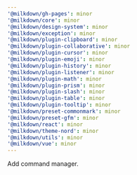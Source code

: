 ```yaml
---
'@milkdown/gh-pages': minor
'@milkdown/core': minor
'@milkdown/design-system': minor
'@milkdown/exception': minor
'@milkdown/plugin-clipboard': minor
'@milkdown/plugin-collaborative': minor
'@milkdown/plugin-cursor': minor
'@milkdown/plugin-emoji': minor
'@milkdown/plugin-history': minor
'@milkdown/plugin-listener': minor
'@milkdown/plugin-math': minor
'@milkdown/plugin-prism': minor
'@milkdown/plugin-slash': minor
'@milkdown/plugin-table': minor
'@milkdown/plugin-tooltip': minor
'@milkdown/preset-commonmark': minor
'@milkdown/preset-gfm': minor
'@milkdown/react': minor
'@milkdown/theme-nord': minor
'@milkdown/utils': minor
'@milkdown/vue': minor
---
```


Add command manager.
